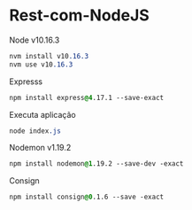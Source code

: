 # Rest-com-NodeJS

Node v10.16.3
```css
nvm install v10.16.3
nvm use v10.16.3
```
Expresss
```css
npm install express@4.17.1 --save-exact
```
Executa aplicação
```css
node index.js
```
Nodemon v1.19.2
```css
npm install nodemon@1.19.2 --save-dev -exact
```
Consign
```css
npm install consign@0.1.6 --save -exact
```